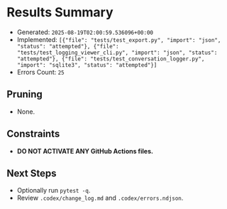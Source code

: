 # Results Summary

- Generated: `2025-08-19T02:00:59.536096+00:00`
- Implemented: `[{"file": "tests/test_export.py", "import": "json", "status": "attempted"}, {"file": "tests/test_logging_viewer_cli.py", "import": "json", "status": "attempted"}, {"file": "tests/test_conversation_logger.py", "import": "sqlite3", "status": "attempted"}]`
- Errors Count: `25`

## Pruning
- None.

## Constraints
- **DO NOT ACTIVATE ANY GitHub Actions files.**

## Next Steps
- Optionally run `pytest -q`.
- Review `.codex/change_log.md` and `.codex/errors.ndjson`.
